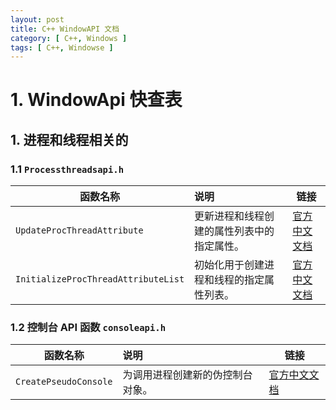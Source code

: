 ```yaml
---
layout: post
title: C++ WindowAPI 文档 
category: [ C++, Windows ]
tags: [ C++, Windowse ]
---
```


# 1. WindowApi 快查表


## 1. 进程和线程相关的

### 1.1 `Processthreadsapi.h`

| 函数名称                                | 说明                    | 链接                                          |
|-------------------------------------|:----------------------|---------------------------------------------|
| `UpdateProcThreadAttribute`         | 更新进程和线程创建的属性列表中的指定属性。 | [官方中文文档][UpdateProcThreadAttribute]         |
| `InitializeProcThreadAttributeList` | 初始化用于创建进程和线程的指定属性列表。  | [官方中文文档][InitializeProcThreadAttributeList] |

### 1.2 控制台 API 函数 `consoleapi.h`

| 函数名称                  | 说明               | 链接                            |
|-----------------------|:-----------------|-------------------------------|
| `CreatePseudoConsole` | 为调用进程创建新的伪控制台对象。 | [官方中文文档][CreatePseudoConsole] |


[UpdateProcThreadAttribute]:https://learn.microsoft.com/zh-cn/windows/win32/api/processthreadsapi/nf-processthreadsapi-updateprocthreadattribute
[InitializeProcThreadAttributeList]:https://learn.microsoft.com/zh-cn/windows/win32/api/processthreadsapi/nf-processthreadsapi-initializeprocthreadattributelist
[CreatePseudoConsole]:https://learn.microsoft.com/zh-cn/windows/console/createpseudoconsole

